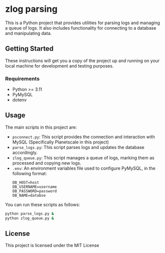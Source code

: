 # zlog parsing

This is a Python project that provides utilities for parsing logs and managing a queue of logs. It also includes functionality for connecting to a database and manipulating data.

## Getting Started

These instructions will get you a copy of the project up and running on your local machine for development and testing purposes.

### Requirements

- Python >= 3.11
- PyMySQL
- dotenv

## Usage

The main scripts in this project are:
- `psconnect.py`: This script provides the connection and interaction with MySQL (Specifically Planetscale in this project)
- `parse_logs.py`: This script parses logs and updates the database accordingly.
- `zlog_queue.py`: This script manages a queue of logs, marking them as processed and copying new logs.
- `.env`: An environment variables file used to configure PyMySQL, in the following format:
    ```.env
    DB_HOST=host
    DB_USERNAME=username
    DB_PASSWORD=password
    DB_NAME=databse
    ```

You can run these scripts as follows:

```sh
python parse_logs.py &
python zlog_queue.py &
```

## License

This project is licensed under the MIT License